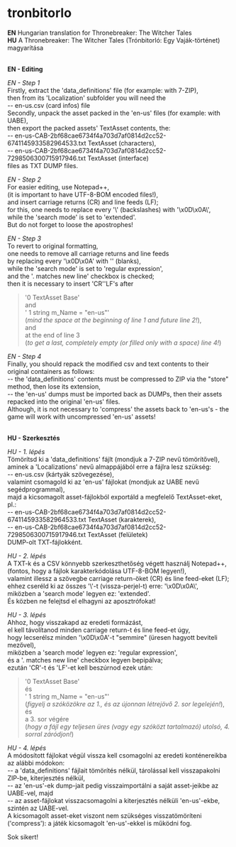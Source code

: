 # tronbitorlo
<strong>EN</strong> Hungarian translation for Thronebreaker: The Witcher Tales</br>
<strong>HU</strong> A Thronebreaker: The Witcher Tales (Trónbitorló: Egy Vaják-történet) magyarítása</br></br>

<strong>EN - Editing</strong></br>

<i>EN - Step 1</i></br>
Firstly, extract the 'data_definitions' file (for example: with 7-ZIP),</br>
then from its 'Localization' subfolder you will need the</br>
-- en-us.csv (card infos) file</br>
Secondly, unpack the asset packed in the 'en-us' files (for example: with UABE),</br>
then export the packed assets' TextAsset contents, the:</br>
-- en-us-CAB-2bf68cae6734f4a703d7af0814d2cc52-6741145933582964533.txt TextAsset (characters),</br>
-- en-us-CAB-2bf68cae6734f4a703d7af0814d2cc52-7298506300715917946.txt TextAsset (interface)</br>
files as TXT DUMP files.</br>

<i>EN - Step 2</i></br>
For easier editing, use Notepad++,</br>
(it is important to have UTF-8-BOM encoded files!),</br>
and insert carriage returns (CR) and line feeds (LF);</br>
for this, one needs to replace every '\\' (backslashes) with '\x0D\x0A\\',</br>
while the 'search mode' is set to 'extended'.</br>
But do not forget to loose the apostrophes!</br>

<i>EN - Step 3</i></br>
To revert to original formatting,</br>
one needs to remove all carriage returns and line feeds</br>
by replacing every '\x0D\x0A' with '' (blanks),</br>
while the 'search mode' is set to 'regular expression',</br>
and the '. matches new line' checkbox is checked;</br>
then it is necessary to insert 'CR''LF's after</br>
> '0 TextAsset Base'</br>
and</br>
> ' 1 string m_Name = "en-us"'</br>
(<i>mind the space at the beginning of line 1 and future line 2!</i>),</br>
and</br>
> at the end of line 3</br>
(<i>to get a last, completely empty (or filled only with a space) line 4!</i>)

<i>EN - Step 4</i></br>
Finally, you should repack the modified csv and text contents to their original containers as follows:</br>
-- the 'data_definitions' contents must be compressed to ZIP via the "store" method, then lose its extension,</br>
-- the 'en-us' dumps must be imported back as DUMPs, then their assets repacked into the original 'en-us' files.</br>
Although, it is not necessary to 'compress' the assets back to 'en-us's - the game will work with uncompressed 'en-us' assets!</br>


</br><strong>HU - Szerkesztés</strong></br>

<i>HU - 1. lépés</i></br>
Tömörítsd ki a 'data_definitions' fájlt (mondjuk a 7-ZIP nevű tömörítővel),</br>
aminek a 'Localizations' nevű almappájából erre a fájlra lesz szükség:</br>
-- en-us.csv (kártyák szövegezése),</br>
valamint csomagold ki az 'en-us' fájlokat (mondjuk az UABE nevű segédprogrammal),</br>
majd a kicsomagolt asset-fájlokból exportáld a megfelelő TextAsset-eket, pl.:</br>
-- en-us-CAB-2bf68cae6734f4a703d7af0814d2cc52-6741145933582964533.txt TextAsset (karakterek),</br>
-- en-us-CAB-2bf68cae6734f4a703d7af0814d2cc52-7298506300715917946.txt TextAsset (felületek)</br>
DUMP-olt TXT-fájlokként.</br>

<i>HU - 2. lépés</i></br>
A TXT-k és a CSV könnyebb szerkeszthetőség végett használj Notepad++,</br>
(fontos, hogy a fájlok karakterkódolása UTF-8-BOM legyen!),</br>
valamint illessz a szövegbe carriage return-öket (CR) és line feed-eket (LF);</br>
ehhez cseréld ki az összes '\\'-t (vissza-perjel-t) erre: '\x0D\x0A\\',</br>
miközben a 'search mode' legyen ez: 'extended'.</br>
És közben ne felejtsd el elhagyni az aposztrófokat!</br>

<i>HU - 3. lépés</i></br>
Ahhoz, hogy visszakapd az eredeti formázást,</br>
el kell távolítanod minden carriage return-t és line feed-et úgy,</br>
hogy lecserélsz minden '\x0D\x0A'-t "semmire" (üresen hagyott beviteli mezővel),</br>
miközben a 'search mode' legyen ez: 'regular expression',</br>
és a '. matches new line' checkbox legyen bepipálva;</br>
ezután 'CR'-t és 'LF'-et kell beszúrnod ezek után:</br>
> '0 TextAsset Base'</br>
és</br>
> ' 1 string m_Name = "en-us"'</br>
(<i>figyelj a szóközökre az 1., és az újonnan létrejövő 2. sor legelején!</i>),</br>
és</br>
> a 3. sor végére</br>
(<i>hogy a fájl egy teljesen üres (vagy egy szóközt tartalmazó) utolsó, 4. sorral záródjon!</i>)

<i>HU - 4. lépés</i></br>
A módosított fájlokat végül vissza kell csomagolni az eredeti konténereikba az alábbi módokon:</br>
-- a 'data_definitions' fájlait tömörítés nélkül, tárolással kell visszapakolni ZIP-be, kiterjesztés nélkül,</br>
-- az 'en-us'-ek dump-jait pedig visszaimportálni a saját asset-jeikbe az UABE-vel, majd</br>
-- az asset-fájlokat visszacsomagolni a kiterjesztés nélküli 'en-us'-ekbe, szintén az UABE-vel.</br>
A kicsomagolt asset-eket viszont nem szükséges visszatömöríteni ('compress'): a játék kicsomagolt 'en-us'-ekkel is működni fog.</br>

Sok sikert!</br>
